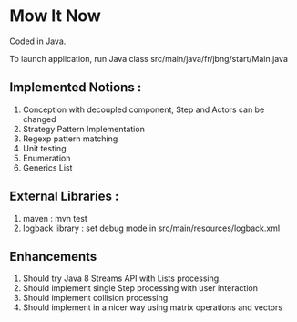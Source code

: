 Mow It Now 
============

Coded in Java.

To launch application, run Java class src/main/java/fr/jbng/start/Main.java

Implemented Notions :
-------------------
1. Conception with decoupled component, Step and Actors can be changed
2. Strategy Pattern Implementation
3. Regexp pattern matching
4. Unit testing
5. Enumeration
6. Generics List

External Libraries : 
------------------
1. maven : mvn test
2. logback library : set debug mode in src/main/resources/logback.xml

Enhancements
------------
1. Should try Java 8 Streams API with Lists processing.
2. Should implement single Step processing with user interaction
3. Should implement collision processing
4. Should implement in a nicer way using matrix operations and vectors

